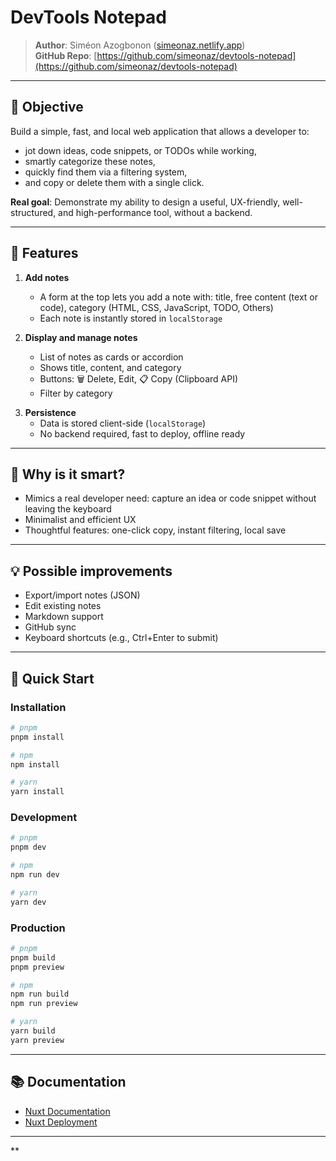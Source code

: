 # DevTools Notepad

> **Author**: Siméon Azogbonon ([simeonaz.netlify.app](https://simeonaz.netlify.app/))  
> **GitHub Repo**: [https://github.com/simeonaz/devtools-notepad](https://github.com/simeonaz/devtools-notepad)

---

## 🎯 Objective

Build a simple, fast, and local web application that allows a developer to:

- jot down ideas, code snippets, or TODOs while working,
- smartly categorize these notes,
- quickly find them via a filtering system,
- and copy or delete them with a single click.

**Real goal**: Demonstrate my ability to design a useful, UX-friendly, well-structured, and high-performance tool, without a backend.

---

## 📌 Features

1. **Add notes**
   - A form at the top lets you add a note with: title, free content (text or code), category (HTML, CSS, JavaScript, TODO, Others)
   - Each note is instantly stored in `localStorage`

2. **Display and manage notes**
   - List of notes as cards or accordion
   - Shows title, content, and category
   - Buttons: 🗑️ Delete, Edit, 📋 Copy (Clipboard API)
   - Filter by category

<!-- 3. **Light/Dark theme**
   - ☀️🌙 toggle button to switch appearance
   - Choice is saved in `localStorage` -->

3. **Persistence**
   - Data is stored client-side (`localStorage`)
   - No backend required, fast to deploy, offline ready

---

## 🧠 Why is it smart?

- Mimics a real developer need: capture an idea or code snippet without leaving the keyboard
- Minimalist and efficient UX
- Thoughtful features: one-click copy, instant filtering, local save

---

## 💡 Possible improvements

- Export/import notes (JSON)
- Edit existing notes
- Markdown support
- GitHub sync
- Keyboard shortcuts (e.g., Ctrl+Enter to submit)

---

## 🚀 Quick Start

### Installation

```bash
# pnpm
pnpm install

# npm
npm install

# yarn
yarn install
```

### Development

```bash
# pnpm
pnpm dev

# npm
npm run dev

# yarn
yarn dev
```

### Production

```bash
# pnpm
pnpm build
pnpm preview

# npm
npm run build
npm run preview

# yarn
yarn build
yarn preview
```

---

## 📚 Documentation

- [Nuxt Documentation](https://nuxt.com/docs/getting-started/introduction)
- [Nuxt Deployment](https://nuxt.com/docs/getting-started/deployment)

---

**